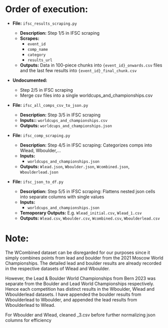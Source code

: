 # Order of execution:

- **File:** `ifsc_results_scraping.py`
  - **Description:** Step 1/5 in IFSC scraping
  - **Scrapes:** 
    - `event_id`
    - `comp_name`
    - `category`
    - `results_url`
  - **Outputs:** Data in 100-piece chunks into `{event_id}_onwards.csv` files and the last few results into `{event_id}_final_chunk.csv`

- **Undocumented:**
    - Step 2/5 in IFSC scraping 
    - Merge csv files into a single worldcups_and_championships.csv

- **File:** `ifsc_all_comps_csv_to_json.py`
  - **Description:** Step 3/5 in IFSC scraping
  - **Inputs::** `worldcups_and_championships.csv` 
  - **Outputs:** `worldcups_and_championships.json`

- **File:** `ifsc_comp_scraping.py`
  - **Description:** Step 4/5 in IFSC scraping: Categorizes comps into Wlead, Wboulder,...
  - **Inputs:** 
    - `worldcups_and_championships.json`
  - **Outputs:** `Wlead.json`, `Wboulder.json`, `Wcombined.json`, `Wboulderlead.json`

- **File:** `ifsc_json_to_df.py`
  - **Description:** Step 5/5 in IFSC scraping: Flattens nested json cells into separate columns with single values
  - **Inputs:** 
    - `worldcups_and_championships.json`
  - **Temoporary Outputs:** E.g. `Wlead_initial.csv`, `Wlead_1.csv`
  - **Outputs:** `Wlead.csv`, `Wboulder.csv`, `Wcombined.csv`, `Wboulderlead.csv`


# Note:
The WCombined dataset can be disregarded for our purposes since it simply combines points from lead and boulder from the 2021 Moscow World Championships. 
The detailed lead and boulder results are already recorded in the respective datasets of Wlead and Wboulder.

However, the Lead & Boulder World Championships from Bern 2023 was separate from the Boulder and Lead World Championships respectively. Hence each competition has distinct results in the Wboulder, Wlead and Wboulderlead datasets. I have appended the boulder results from Wboulderlead to Wboulder, and appended the lead results from Wboulderlead to Wlead.

For Wboulder and Wlead, cleaned _3.csv before further normalizing json columns for efficiency